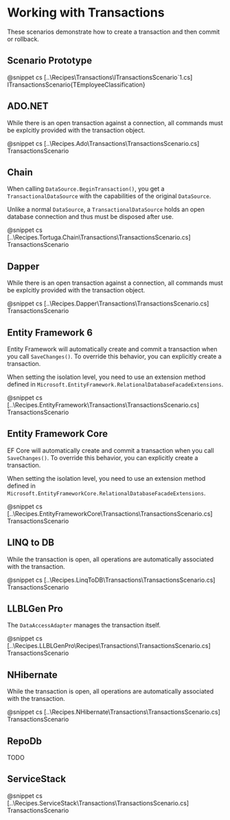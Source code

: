 ﻿# Working with Transactions

These scenarios demonstrate how to create a transaction and then commit or rollback. 

## Scenario Prototype

@snippet cs [..\Recipes\Transactions\ITransactionsScenario`1.cs] ITransactionsScenario{TEmployeeClassification}

## ADO.NET

While there is an open transaction against a connection, all commands must be explcitly provided with the transaction object. 

@snippet cs [..\Recipes.Ado\Transactions\TransactionsScenario.cs] TransactionsScenario

## Chain

When calling `DataSource.BeginTransaction()`, you get a `TransactionalDataSource` with the capabilities of the original `DataSource`. 

Unlike a normal `DataSource`, a `TransactionalDataSource` holds an open database connection and thus must be disposed after use.

@snippet cs [..\Recipes.Tortuga.Chain\Transactions\TransactionsScenario.cs] TransactionsScenario

## Dapper

While there is an open transaction against a connection, all commands must be explcitly provided with the transaction object. 

@snippet cs [..\Recipes.Dapper\Transactions\TransactionsScenario.cs] TransactionsScenario

## Entity Framework 6

Entity Framework will automatically create and commit a transaction when you call `SaveChanges()`. To override this behavior, you can explicitly create a transaction. 

When setting the isolation level, you need to use an extension method defined in `Microsoft.EntityFramework.RelationalDatabaseFacadeExtensions`.

@snippet cs [..\Recipes.EntityFramework\Transactions\TransactionsScenario.cs] TransactionsScenario

## Entity Framework Core

EF Core will automatically create and commit a transaction when you call `SaveChanges()`. To override this behavior, you can explicitly create a transaction. 

When setting the isolation level, you need to use an extension method defined in `Microsoft.EntityFrameworkCore.RelationalDatabaseFacadeExtensions`.

@snippet cs [..\Recipes.EntityFrameworkCore\Transactions\TransactionsScenario.cs] TransactionsScenario

## LINQ to DB

While the transaction is open, all operations are automatically associated with the transaction.

@snippet cs [..\Recipes.LinqToDB\Transactions\TransactionsScenario.cs] TransactionsScenario

## LLBLGen Pro 

The `DataAccessAdapter` manages the transaction itself.

@snippet cs [..\Recipes.LLBLGenPro\Recipes\Transactions\TransactionsScenario.cs] TransactionsScenario

## NHibernate

While the transaction is open, all operations are automatically associated with the transaction.

@snippet cs [..\Recipes.NHibernate\Transactions\TransactionsScenario.cs] TransactionsScenario

## RepoDb

TODO

## ServiceStack

@snippet cs [..\Recipes.ServiceStack\Transactions\TransactionsScenario.cs] TransactionsScenario
